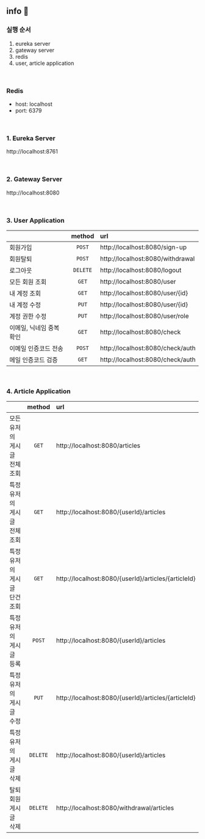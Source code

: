 ## info 💁### 실행 순서1. eureka server2. gateway server3. redis4. user, article application<br>### Redis- host: localhost- port: 6379<br>### 1. Eureka Serverhttp://localhost:8761<br>### 2. Gateway Serverhttp://localhost:8080<br>### 3. User Application||method| url                              ||:--|:--:|:---------------------------------|| 회원가입| `POST` | http://localhost:8080/sign-up    || 회원탈퇴| `POST` | http://localhost:8080/withdrawal || 로그아웃| `DELETE` | http://localhost:8080/logout     || 모든 회원 조회| `GET` | http://localhost:8080/user       || 내 계정 조회| `GET` | http://localhost:8080/user/{id}  || 내 계정 수정| `PUT` | http://localhost:8080/user/{id}  || 계정 권한 수정| `PUT` | http://localhost:8080/user/role  || 이메일, 닉네임 중복 확인| `GET` | http://localhost:8080/check      || 이메일 인증코드 전송| `POST` | http://localhost:8080/check/auth || 메일 인증코드 검증| `GET` | http://localhost:8080/check/auth      |<br>### 4. Article Application||method|url||:--|:--:|:--|| 모든 유저의 게시글 전체 조회| `GET` | http://localhost:8080/articles|| 특정 유저의 게시글 전체 조회| `GET` | http://localhost:8080/{userId}/articles|| 특정 유저의 게시글 단건 조회| `GET` | http://localhost:8080/{userId}/articles/{articleId}|| 특정 유저의 게시글 등록| `POST` | http://localhost:8080/{userId}/articles|| 특정 유저의 게시글 수정| `PUT` | http://localhost:8080/{userId}/articles/{articleId}|| 특정 유저의 게시글 삭제| `DELETE` | http://localhost:8080/{userId}/articles|| 탈퇴 회원 게시글 삭제| `DELETE` | http://localhost:8080/withdrawal/articles|<br><br> 
